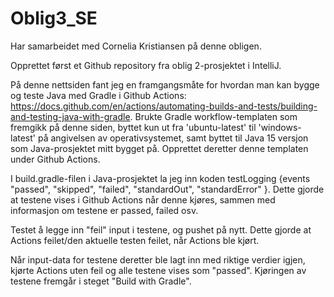 # Oblig3_SE
Har samarbeidet med Cornelia Kristiansen på denne obligen.

Opprettet først et Github repository fra oblig 2-prosjektet i IntelliJ. 

På denne nettsiden fant jeg en framgangsmåte for hvordan man kan bygge og teste Java med Gradle i Github Actions: https://docs.github.com/en/actions/automating-builds-and-tests/building-and-testing-java-with-gradle. Brukte Gradle workflow-templaten som fremgikk på denne siden, byttet kun ut fra 'ubuntu-latest' til 'windows-latest' på angivelsen av operativsystemet, samt byttet til Java 15 versjon som Java-prosjektet mitt bygget på. Opprettet deretter denne templaten under Github Actions. 

I build.gradle-filen i Java-prosjektet la jeg inn koden testLogging {events "passed", "skipped", "failed", "standardOut", "standardError" }. Dette gjorde at testene vises i Github Actions når denne kjøres, sammen med informasjon om testene er passed, failed osv. 

Testet å legge inn "feil" input i testene, og pushet på nytt. Dette gjorde at Actions feilet/den aktuelle testen feilet, når Actions ble kjørt. 

Når input-data for testene deretter ble lagt inn med riktige verdier igjen, kjørte Actions uten feil og alle testene vises som "passed". Kjøringen av testene fremgår i steget "Build with Gradle". 
